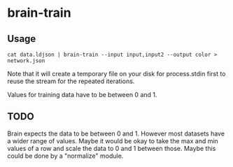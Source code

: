 # brain-train


## Usage
```
cat data.ldjson | brain-train --input input,input2 --output color > network.json
```

Note that it will create a temporary file on your disk for process.stdin first
to reuse the stream for the repeated iterations.

Values for training data have to be between 0 and 1.

## TODO

Brain expects the data to be between 0 and 1. However most datasets have a wider
range of values. Maybe it would be okay to take the max and min values of a row
and scale the data to 0 and 1 between those.
Maybe this could be done by a "normalize" module.

